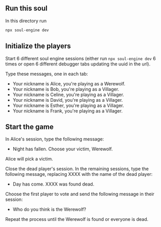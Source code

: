 ## Run this soul

In this directory run

```bash
npx soul-engine dev
```

## Initialize the players

Start 6 different soul engine sessions (either run `npx soul-engine dev` 6 times or open 6 different debugger tabs updating the uuid in the url).

Type these messages, one in each tab:

- Your nickname is Alice, you're playing as a Werewolf.
- Your nickname is Bob, you're playing as a Villager.
- Your nickname is Celine, you're playing as a Villager.
- Your nickname is David, you're playing as a Villager.
- Your nickname is Esther, you're playing as a Villager.
- Your nickname is Frank, you're playing as a Villager.

## Start the game

In Alice's session, type the following message:

- Night has fallen. Choose your victim, Werewolf.

Alice will pick a victim.

Close the dead player's session. In the remaining sessions, type the following message, replacing XXXX with the name of the dead player:

- Day has come. XXXX was found dead.

Choose the first player to vote and send the following message in their session:

- Who do you think is the Werewolf?

Repeat the process until the Werewolf is found or everyone is dead.
